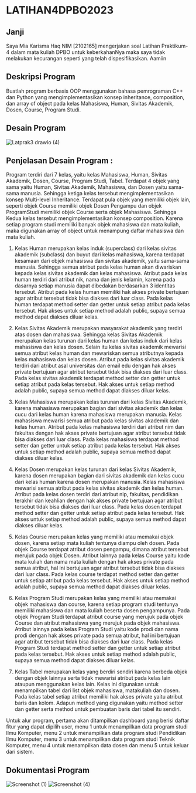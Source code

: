 # LATIHAN4DPBO2023

## Janji
Saya Mia Karisma Haq NIM [2102165] mengerjakan soal Latihan Praktikum-4 dalam mata kuliah DPBO untuk keberkahanNya maka saya tidak melakukan kecurangan seperti yang telah dispesifikasikan. Aamiin

## Deskripsi Program
Buatlah program berbasis OOP menggunakan bahasa pemrograman C++ dan Python  yang mengimplementasikan konsep inheritance, composition, dan array of object pada kelas Mahasiswa, Human, Sivitas Akademik, Dosen, Course, Program Studi.

## Desain Program
![Latprak3 drawio (4)](https://user-images.githubusercontent.com/100817609/223473263-8f399429-bcde-4a80-aa63-2ca3db8e93c2.png)


## Penjelasan Desain Program :
Program terdiri dari 7 kelas, yaitu kelas Mahasiswa, Human, Sivitas Akademik, Dosen, Course, Program Studi, Tabel. Terdapat 4 objek yang sama yaitu Human, Sivitas Akademik, Mahasiswa, dan Dosen yaitu sama-sama manusia. Sehingga ketiga kelas tersebut mengimplementasikan konsep Multi-level Inheritance. Terdapat pula objek yang memiliki objek lain, seperti objek Course memiliki objek Dosen Pengampu dan objek ProgramStudi memiliki objek Course serta objek Mahasiswa. Sehingga Kedua kelas tersebut mengimplementasikan konsep composition. Karena setiap program studi memiliki banyak objek mahasiswa dan mata kuliah, maka digunakan array of object untuk menampung daftar mahasiswa dan mata kuliah.

1. Kelas Human merupakan kelas induk (superclass) dari kelas sivitas akademik (subclass) dan buyut dari kelas mahasiswa, karena terdapat kesamaan dari objek mahasiswa dan sivitas akademik, yaitu sama-sama manusia. Sehingga semua atribut pada kelas human akan diwariskan kepada kelas sivitas akademik dan kelas mahasiswa. Atribut pada kelas human terdiri dari atribut nik, nama dan jenis kelamin, karena pada dasarnya setiap manusia dapat dibedakan berdasarkan 3 identitas tersebut. Atribut pada kelas human memiliki hak akses private bertujuan agar atribut tersebut tidak bisa diakses dari luar class. Pada kelas human terdapat method setter dan getter untuk setiap atribut pada kelas tersebut. Hak akses untuk setiap method adalah public, supaya semua method dapat diakses diluar kelas.

2. Kelas Sivitas Akademik merupakan masyarakat akademik yang terdiri atas dosen dan mahasiswa. Sehingga kelas Sivitas Akademik merupakan kelas turunan dari kelas human dan kelas induk dari kelas mahasiswa dan kelas dosen. Selain itu kelas sivitas akademik mewarisi semua atribut kelas human dan mewariskan semua atributnya kepada kelas mahasiswa dan kelas dosen. Atribut pada kelas sivitas akademik terdiri dari atribut asal universitas dan email edu dengan hak akses private bertujuan agar atribut tersebut tidak bisa diakses dari luar class. Pada kelas sivitas akademik terdapat method setter dan getter untuk setiap atribut pada kelas tersebut. Hak akses untuk setiap method adalah public, supaya semua method dapat diakses diluar kelas.

3. Kelas Mahasiswa merupakan kelas turunan dari kelas Sivitas Akademik, karena mahasiswa merupakan bagian dari sivitas akademik dan kelas cucu dari kelas human karena mahasiswa merupakan manusia. Kelas mahasiswa mewarisi semua atribut pada kelas sivitas akademik dan kelas human. Atribut pada kelas mahasiswa terdiri dari atribut nim dan fakultas dengan hak akses private bertujuan agar atribut tersebut tidak bisa diakses dari luar class. Pada kelas mahasiswa terdapat method setter dan getter untuk setiap atribut pada kelas tersebut. Hak akses untuk setiap method adalah public, supaya semua method dapat diakses diluar kelas.

4. Kelas Dosen merupakan kelas turunan dari kelas Sivitas Akademik, karena dosen merupakan bagian dari sivitas akademik dan kelas cucu dari kelas human karena dosen merupakan manusia. Kelas mahasiswa mewarisi semua atribut pada kelas sivitas akademik dan kelas human. Atribut pada kelas dosen terdiri dari atribut nip, fakultas, pendidikan terakhir dan keahlian dengan hak akses private bertujuan agar atribut tersebut tidak bisa diakses dari luar class. Pada kelas dosen terdapat method setter dan getter untuk setiap atribut pada kelas tersebut. Hak akses untuk setiap method adalah public, supaya semua method dapat diakses diluar kelas.

5. Kelas Course merupakan kelas yang memiliki atau memakai objek dosen, karena setiap mata kuliah tentunya diampu oleh dosen. Pada objek Course terdapat atribut dosen pengampu, dimana atribut tersebut merujuk pada objek Dosen. Atribut lainnya pada kelas Course yaitu kode mata kuliah dan nama mata kuliah dengan hak akses private pada semua atribut, hal ini bertujuan agar atribut tersebut tidak bisa diakses dari luar class. Pada kelas course terdapat method setter dan getter untuk setiap atribut pada kelas tersebut. Hak akses untuk setiap method adalah public, supaya semua method dapat diakses diluar kelas.

6. Kelas Program Studi merupakan kelas yang memiliki atau memakai objek mahasiswa dan course, karena setiap program studi tentunya memiliki mahasiswa dan mata kuliah beserta dosen pengampunya. Pada objek Program Studi terdapat atribut course yang merujuk pada objek Course dan atribut mahasiswa yang merujuk pada objek mahasiswa. Atribut lainnya pada kelas Program Studi yaitu kode prodi dan nama prodi dengan hak akses private pada semua atribut, hal ini bertujuan agar atribut tersebut tidak bisa diakses dari luar class. Pada kelas Program Studi terdapat method setter dan getter untuk setiap atribut pada kelas tersebut. Hak akses untuk setiap method adalah public, supaya semua method dapat diakses diluar kelas.

7. Kelas Tabel merupakan kelas yang berdiri sendiri karena berbeda objek dengan objek lainnya serta tidak mewarisi atribut pada kelas lain ataupun menggunakan kelas lain. Kelas ini digunakan untuk menampilkan tabel dari list objek mahasiswa, matakuliah dan dosen. Pada kelas tabel setiap atribut memiliki hak akses private yaitu atribut baris dan kolom. Adapun method yang digunakan yaitu method setter dan getter serta method untuk pembuatan baris dari tabel itu sendiri.

Untuk alur program, pertama akan ditampilkan dashboard yang berisi daftar fitur yang dapat dipilih user, menu 1 untuk menampilkan data program studi Ilmu Komputer, menu 2 untuk menampilkan data program studi Pendidikan Ilmu Komputer, menu 3 untuk menampilkan data program studi Teknik Komputer, menu 4 untuk menampilkan data dosen dan menu 5 untuk keluar dari sistem. 

## Dokumentasi Program
![Screenshot (1)](https://user-images.githubusercontent.com/100817609/223471906-a380963c-b381-4470-8291-58b37b136d18.png)
![Screenshot (4)](https://user-images.githubusercontent.com/100817609/223471981-2d69f029-5997-4daa-b088-d80688b8df48.png)
